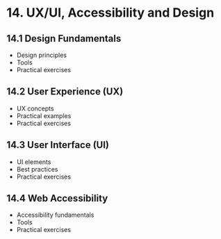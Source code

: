 # 14. UX/UI, Accessibility and Design

## 14.1 Design Fundamentals
- Design principles
- Tools
- Practical exercises

## 14.2 User Experience (UX)
- UX concepts
- Practical examples
- Practical exercises

## 14.3 User Interface (UI)
- UI elements
- Best practices
- Practical exercises

## 14.4 Web Accessibility
- Accessibility fundamentals
- Tools
- Practical exercises
